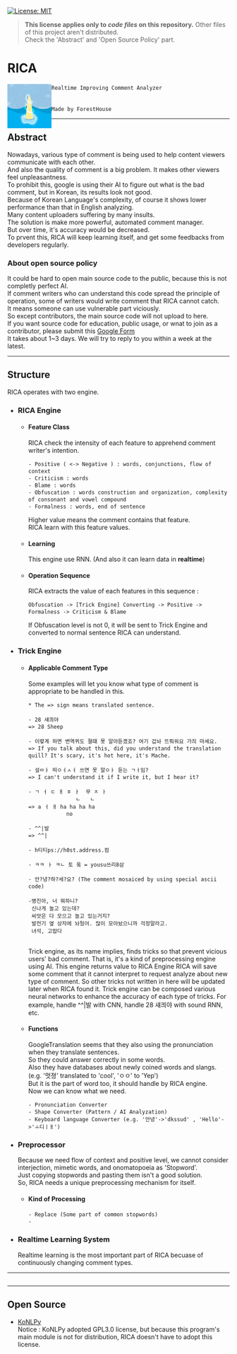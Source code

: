 [![License: MIT](https://img.shields.io/badge/License-MIT-yellow.svg)](https://opensource.org/licenses/MIT)
> __This license applies only to _code files_ on this repository.__ Other files of this project aren't distributed.\
> Check the 'Abstract' and 'Open Source Policy' part.

# RICA
  

<img src="/Document/RICA%20Logo.png" width="100" height="100" align="left">

```
Realtime Improving Comment Analyzer


Made by ForestHouse
```

---
## Abstract
Nowadays, various type of comment is being used to help content viewers communicate with each other.\
And also the quality of comment is a big problem. It makes other viewers feel unpleasantness.\
To prohibit this, google is using their AI to figure out what is the bad comment, but in Korean, its results look not good.\
Because of Korean Language's complexity, of course it shows lower performance than that in English analyzing.\
Many content uploaders suffering by many insults.\
The solution is make more powerful, automated comment manager.\
But over time, it's accuracy would be decreased.\
To prvent this, RICA will keep learning itself, and get some feedbacks from developers regularly.

### About open source policy
It could be hard to open main source code to the public, because this is not completly perfect AI.\
If comment writers who can understand this code spread the principle of operation, some of writers would write comment that RICA cannot catch.\
It means someone can use vulnerable part viciously.\
So except contributors, the main source code will not upload to here.\
If you want source code for education, public usage, or wnat to join as a contributor, please submit this [Google Form](https://docs.google.com/forms/d/e/1FAIpQLSf6HtJSLUeD-HPErs-TCQXS96EDYWow1qciISIiXQIloPRrww/viewform?usp=sf_link)\
It takes about 1~3 days. We will try to reply to you within a week at the latest.

---
## Structure
RICA operates with two engine.

- ### RICA Engine
  - #### Feature Class
    RICA check the intensity of each feature to apprehend comment writer's intention.
    ```
    - Positive ( <-> Negative ) : words, conjunctions, flow of context
    - Criticism : words
    - Blame : words
    - Obfuscation : words construction and organization, complexity of consonant and vowel compound
    - Formalness : words, end of sentence
    ```
    Higher value means the comment contains that feature.\
    RICA learn with this feature values.

  - #### Learning
    This engine use RNN. (And also it can learn data in __realtime__)

  - #### Operation Sequence
    RICA extracts the value of each features in this sequence :
    ```
    Obfuscation -> [Trick Engine] Converting -> Positive -> Formalness -> Criticism & Blame
    ```
    If Obfuscation level is not 0, it will be sent to Trick Engine and converted to normal sentence RICA can understand.


- ### Trick Engine
  - #### Applicable Comment Type
    Some examples will let you know what type of comment is appropriate to be handled in this.
    ```
    * The => sign means translated sentence.

    - 28 섀킈야
    => 28 Sheep

    - 이렿계 하면 변역퀴도 졀떄 묫 알아듣곘죠? 여기 겁놔 뜨뤄워요 가즤 마셰요.
    => If you talk about this, did you understand the translation quill? It's scary, it's hot here, it's Mache.

    - 설ㅁㅏ 띄ㅇㅓㅅㅓ 쓰면 못 알ㅇㅏ 듣는 ㄱㅓ임?
    => I can't understand it if I write it, but I hear it?
    
    - ㄱ ㅓ ㄷ ㅐ ㅎ ㅏ  무 ㅈ ㅏ
                   ㄴ   ㄴ
    => a ㅓ ㅐ ha ha ha ha
                no
    
    - ^^|발
    => ^^|
    
    - h티티ps://h0st.address.컴

    - ㅋㅋ ㅏ ㅋㄴ 토 옼 = yousu쓰리8삼
    
    - 안?녕?하?세?요? (The comment mosaiced by using special ascii code)

    -병진아, 너 뭐하니?
     신나게 놀고 있는데?
     씨앗은 다 모으고 놀고 있는거지?
     발전기 옆 상자에 놔뒀어. 많이 모아놨으니까 걱정말라고.
     녀석, 고맙다
     
    ```
    Trick engine, as its name implies, finds tricks so that prevent vicious users' bad comment.
    That is, it's a kind of preprocessing engine using AI. This engine returns value to RICA Engine
    RICA will save some comment that it cannot interpret to request analyze about new type of comment.
    So other tricks not written in here will be updated later when RICA found it.
    Trick engine can be composed various neural networks to enhance the accuracy of each type of tricks.
    For example, handle ^^|발 with CNN, handle 28 섀킈야 with sound RNN, etc.
    
  - #### Functions
    GoogleTranslation seems that they also using the pronunciation when they translate sentences.\
    So they could answer correctly in some words.\
    Also they have databases about newly coined words and slangs. (e.g. '멋졍' translated to 'cool', 'ㅇㅇ' to 'Yep')\
    But it is the part of word too, it should handle by RICA engine.\
    Now we can know what we need.
    ```
    - Pronunciation Converter
    - Shape Converter (Pattern / AI Analyzation)
    - Keyboard language Converter (e.g. '안녕'->'dkssud' , 'Hello'->'ㅗ디ㅣㅐ')
    ``` 
    
- ### Preprocessor
  Because we need flow of context and positive level, we cannot consider interjection, mimetic words, and onomatopoeia as 'Stopword'.\
  Just copying stopwords and pasting them isn't a good solution.\
  So, RICA needs a unique preprocessing mechanism for itself.

  - #### Kind of Processing
    ```
    - Replace (Some part of common stopwords)
    - 
    ```

- ### Realtime Learning System
  Realtime learning is the most important part of RICA becuase of continuously changing comment types.


---
## 

---
## Open Source
- [KoNLPy](https://github.com/konlpy/konlpy)\
  Notice : KoNLPy adopted GPL3.0 license, but because this program's main module is not for distribution, RICA doesn't have to adopt this license.
